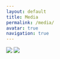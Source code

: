 ```yaml
---
layout: default
title: Media
permalink: /media/
avatar: true
navigation: true
---
```



<div class="nav3" style="height:705px;">
    <img src="https://i.imgur.com/Us2A1wl.jpg"></a>
    <img src="https://i.imgur.com/Us2A1wl.jpg"></a>
</div>
